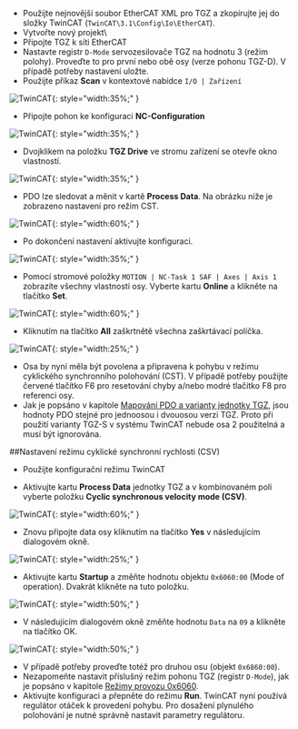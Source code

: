 - Použijte nejnovější soubor EtherCAT XML pro TGZ a zkopírujte jej do složky TwinCAT (`TwinCAT\3.1\Config\Io\EtherCAT`).
- Vytvořte nový projekt\
- Připojte TGZ k síti EtherCAT
- Nastavte registr `D-Mode` servozesilovače TGZ na hodnotu 3 (režim polohy).
  Proveďte to pro první nebo obě osy (verze pohonu TGZ-D). 
  V případě potřeby nastavení uložte.
- Použijte příkaz **Scan** v kontextové nabídce `I/O | Zařízení`

![TwinCAT](../../../../source/img/twincat01devices.webp){: style="width:35%;" }

- Připojte pohon ke konfiguraci **NC-Configuration**

![TwinCAT](../../../../source/img/twincat02drive.webp){: style="width:35%;" }

- Dvojklikem na položku **TGZ Drive** ve stromu zařízení se otevře okno vlastností.

![TwinCAT](../../../../source/img/twincat03properties.webp){: style="width:35%;" }

- PDO lze sledovat a měnit v kartě **Process Data**. Na obrázku níže je zobrazeno nastavení pro režim CST.

![TwinCAT](../../../../source/img/twincat04CSTset.webp){: style="width:60%;" }

- Po dokončení nastavení aktivujte konfiguraci.

![TwinCAT](../../../../source/img/twincat05config.webp){: style="width:35%;" }

- Pomocí stromové položky `MOTION | NC-Task 1 SAF | Axes | Axis 1` zobrazíte všechny vlastnosti osy. Vyberte kartu **Online** a klikněte na tlačítko **Set**.

![TwinCAT](../../../../source/img/twincat06motion.webp){: style="width:60%;" }

- Kliknutím na tlačítko **All** zaškrtnětě všechna zaškrtávací políčka.

![TwinCAT](../../../../source/img/twincat07enableAll.webp){: style="width:25%;" }

- Osa by nyní měla být povolena a připravena k pohybu v režimu cyklického synchronního polohování (CST). V případě potřeby použijte červené tlačítko F6 pro resetování chyby a/nebo modré tlačítko F8 pro referenci osy.
- Jak je popsáno v kapitole [Mapování PDO a varianty jednotky TGZ](objects.md#PDO_TGZ), jsou hodnoty PDO stejné pro jednoosou i dvouosou verzi TGZ. 
  Proto při použití varianty TGZ-S v systému TwinCAT nebude osa 2 použitelná a musí být ignorována.
  
##Nastavení režimu cyklické synchronní rychlosti (CSV)
- Použijte konfigurační režimu TwinCAT

- Aktivujte kartu **Process Data** jednotky TGZ a v kombinovaném poli vyberte položku **Cyclic synchronous velocity mode (CSV)**.

![TwinCAT](../../../../source/img/twincat08CSVitem.webp){: style="width:60%;" }

- Znovu připojte data osy kliknutím na tlačítko **Yes** v následujícím dialogovém okně.

![TwinCAT](../../../../source/img/twincat09axisConfirm.webp){: style="width:25%;" }

- Aktivujte kartu **Startup** a změňte hodnotu objektu `0x6060:00` (Mode of operation). Dvakrát klikněte na tuto položku.

![TwinCAT](../../../../source/img/twincat10startupTab.webp){: style="width:50%;" }

- V následujícím dialogovém okně změňte hodnotu `Data` na `09` a klikněte na tlačítko OK.

![TwinCAT](../../../../source/img/twincat11data09.webp){: style="width:50%;" }

- V případě potřeby proveďte totéž pro druhou osu (objekt `0x6860:00`).
- Nezapomeňte nastavit příslušný režim pohonu TGZ (registr `D-Mode`), jak je popsáno v kapitole [Režimy provozu 0x6060](objects.md#0x6060).
- Aktivujte konfiguraci a přepněte do režimu **Run**. 
  TwinCAT nyní používá regulátor otáček k provedení pohybu.
  Pro dosažení plynulého polohování je nutné správně nastavit parametry regulátoru.